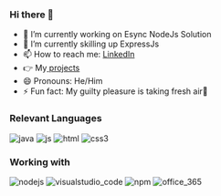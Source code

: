 ### Hi there 👋

<!--
**rqkohistani/rqkohistani** is a ✨ _special_ ✨ repository because its `README.md` (this file) appears on your GitHub profile.

Here are some ideas to get you started:

- 🔭 I’m currently working on ...
- 🌱 I’m currently learning ...
- 👯 I’m looking to collaborate on ...
- 🤔 I’m looking for help with ...
- 💬 Ask me about ...
- 📫 How to reach me: ...
- 😄 Pronouns: ...
- ⚡ Fun fact: ...
&#10148; [unicode table](https://unicode-table.com/en/27A4/) (2022) Lorem Ipsum is simply dummy text of the printing and typesetting industry.
https://github.com/MikeCodesDotNET/ColoredBadges/tree/master/svg/dev
-->

- 🔭 I’m currently working on Esync NodeJs Solution
- 🌱 I’m currently skilling up ExpressJs
- 📫 How to reach me: [LinkedIn](https://www.linkedin.com/in/rashed-qazizada-1b64b68a/)
- &#128073; My[ projects](https://rqkohistani.github.io/)
- 😄 Pronouns: He/Him
- ⚡ Fun fact: My guilty pleasure is taking fresh air🤔

### Relevant Languages

![java](https://user-images.githubusercontent.com/47086798/164975916-ebd0b705-c836-4eb6-b824-e72d21b8e3fc.svg)
![js](https://user-images.githubusercontent.com/47086798/164975924-7c083ba7-fed0-47bf-820f-549355bcf57d.svg)
![html](https://user-images.githubusercontent.com/47086798/164975928-14fbe9cf-d19e-482d-8e5d-a99237810be5.svg)
![css3](https://user-images.githubusercontent.com/47086798/164975931-52c8badf-53c7-447f-81f4-bc19743ac180.svg)

### Working with
![nodejs](https://user-images.githubusercontent.com/47086798/164975939-e4f6fdc6-9c0e-4ddb-a588-3ea279d52297.svg)
![visualstudio_code](https://user-images.githubusercontent.com/47086798/164975945-2c7d2a62-452c-43f3-881a-391511c2901d.svg)
![npm](https://user-images.githubusercontent.com/47086798/165321337-653ed928-3eb1-4bfb-9539-654d361fb689.svg)
![office_365](https://user-images.githubusercontent.com/47086798/165321339-e8e7c347-6632-4f78-82d0-2498624bf30c.svg)
